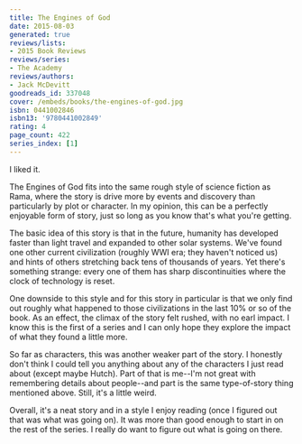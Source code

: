 ```yaml
---
title: The Engines of God
date: 2015-08-03
generated: true
reviews/lists:
- 2015 Book Reviews
reviews/series:
- The Academy
reviews/authors:
- Jack McDevitt
goodreads_id: 337048
cover: /embeds/books/the-engines-of-god.jpg
isbn: 0441002846
isbn13: '9780441002849'
rating: 4
page_count: 422
series_index: [1]
---
```

I liked it.  

The Engines of God fits into the same rough style of science fiction as Rama, where the story is drive more by events and discovery than particularly by plot or character. In my opinion, this can be a perfectly enjoyable form of story, just so long as you know that's what you're getting.  

<!--more-->

The basic idea of this story is that in the future, humanity has developed faster than light travel and expanded to other solar systems. We've found one other current civilization (roughly WWI era; they haven't noticed us) and hints of others stretching back tens of thousands of years. Yet there's something strange: every one of them has sharp discontinuities where the clock of technology is reset.  

One downside to this style and for this story in particular is that we only find out roughly what happened to those civilizations in the last 10% or so of the book. As an effect, the climax of the story felt rushed, with no earl impact. I know this is the first of a series and I can only hope they explore the impact of what they found a little more.  

So far as characters, this was another weaker part of the story. I honestly don't think I could tell you anything about any of the characters I just read about (except maybe Hutch). Part of that is me--I'm not great with remembering details about people--and part is the same type-of-story thing mentioned above. Still, it's a little weird.  

Overall, it's a neat story and in a style I enjoy reading (once I figured out that was what was going on). It was more than good enough to start in on the rest of the series. I really do want to figure out what is going on there.